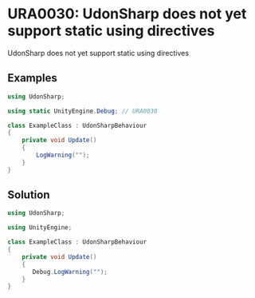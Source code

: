# URA0030: UdonSharp does not yet support static using directives

UdonSharp does not yet support static using directives

## Examples

```csharp
using UdonSharp;

using static UnityEngine.Debug; // URA0030

class ExampleClass : UdonSharpBehaviour
{
    private void Update()
    {
        LogWarning("");
    }
}
```

## Solution

```csharp
using UdonSharp;

using UnityEngine;

class ExampleClass : UdonSharpBehaviour
{
    private void Update()
    {
       Debug.LogWarning("");
    }
}
```
